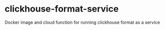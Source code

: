 # clickhouse-format-service
Docker image and cloud function for running clickhouse format as a service
